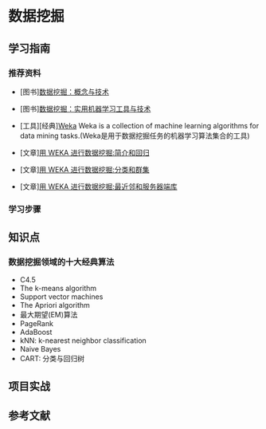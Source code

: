 # 数据挖掘

## 学习指南

### 推荐资料

* [图书][数据挖掘：概念与技术](http://product.dangdang.com/22846300.html)
* [图书][数据挖掘：实用机器学习工具与技术](http://product.dangdang.com/23469858.html)

* [工具][经典][Weka](https://www.cs.waikato.ac.nz/ml/weka) Weka is a collection of machine learning algorithms for data mining tasks.(Weka是用于数据挖掘任务的机器学习算法集合的工具)
* [文章][用 WEKA 进行数据挖掘:简介和回归](http://www.ibm.com/developerworks/cn/opensource/os-weka1/index.html)
* [文章][用 WEKA 进行数据挖掘:分类和群集](http://www.ibm.com/developerworks/cn/opensource/os-weka1/index.html)
* [文章][用 WEKA 进行数据挖掘:最近邻和服务器端库](http://www.ibm.com/developerworks/cn/opensource/os-weka1/index.html)

### 学习步骤

## 知识点

### 数据挖掘领域的十大经典算法

* C4.5
* The k-means algorithm
* Support vector machines
* The Apriori algorithm
* 最大期望(EM)算法
* PageRank
* AdaBoost
* kNN: k-nearest neighbor classification
* Naive Bayes
* CART: 分类与回归树

## 项目实战

## 参考文献
